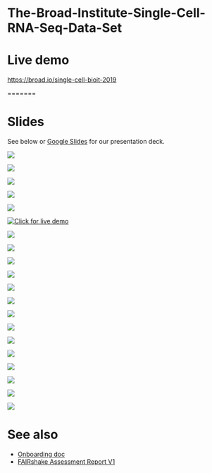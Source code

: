 # The-Broad-Institute-Single-Cell-RNA-Seq-Data-Set

# Live demo
https://broad.io/single-cell-bioit-2019

=======
# Slides
See below or [Google Slides](https://docs.google.com/presentation/d/1_rLk5nQ8HH1nmeTic8R57V-ZJkxs0-Mjkxlr7GQ1dIE/edit?usp=sharing) for our presentation deck.


![](https://github.com/NCBI-Hackathons/The-Broad-Institute-Single-Cell-RNA-Seq-Data-Set/blob/master/images/Single-Cell%20Bio-IT%20Hackathon%202019.png)

![](https://github.com/NCBI-Hackathons/The-Broad-Institute-Single-Cell-RNA-Seq-Data-Set/blob/master/images/Single-Cell%20Bio-IT%20Hackathon%202019%20(1).png)

![](https://github.com/NCBI-Hackathons/The-Broad-Institute-Single-Cell-RNA-Seq-Data-Set/blob/master/images/Single-Cell%20Bio-IT%20Hackathon%202019%20(2).png)

![](https://github.com/NCBI-Hackathons/The-Broad-Institute-Single-Cell-RNA-Seq-Data-Set/blob/master/images/Single-Cell%20Bio-IT%20Hackathon%202019%20(3).png)

![](https://github.com/NCBI-Hackathons/The-Broad-Institute-Single-Cell-RNA-Seq-Data-Set/blob/master/images/Single-Cell%20Bio-IT%20Hackathon%202019%20(4).png)

[![Click for live demo](https://github.com/NCBI-Hackathons/The-Broad-Institute-Single-Cell-RNA-Seq-Data-Set/blob/master/images/Single-Cell%20Bio-IT%20Hackathon%202019%20(5).png)](https://broad.io/single-cell-bioit-2019)

![](https://github.com/NCBI-Hackathons/The-Broad-Institute-Single-Cell-RNA-Seq-Data-Set/blob/master/images/Single-Cell%20Bio-IT%20Hackathon%202019%20(6).png)

![](https://github.com/NCBI-Hackathons/The-Broad-Institute-Single-Cell-RNA-Seq-Data-Set/blob/master/images/Single-Cell%20Bio-IT%20Hackathon%202019%20(7).png)

![](https://github.com/NCBI-Hackathons/The-Broad-Institute-Single-Cell-RNA-Seq-Data-Set/blob/master/images/Single-Cell%20Bio-IT%20Hackathon%202019%20(8).png)

![](https://github.com/NCBI-Hackathons/The-Broad-Institute-Single-Cell-RNA-Seq-Data-Set/blob/master/images/Single-Cell%20Bio-IT%20Hackathon%202019%20(9).png)

![](https://github.com/NCBI-Hackathons/The-Broad-Institute-Single-Cell-RNA-Seq-Data-Set/blob/master/images/Single-Cell%20Bio-IT%20Hackathon%202019%20(10).png)

![](https://github.com/NCBI-Hackathons/The-Broad-Institute-Single-Cell-RNA-Seq-Data-Set/blob/master/images/Single-Cell%20Bio-IT%20Hackathon%202019%20(12).png)

![](https://github.com/NCBI-Hackathons/The-Broad-Institute-Single-Cell-RNA-Seq-Data-Set/blob/master/images/Single-Cell%20Bio-IT%20Hackathon%202019%20(13).png)

![](https://github.com/NCBI-Hackathons/The-Broad-Institute-Single-Cell-RNA-Seq-Data-Set/blob/master/images/Single-Cell%20Bio-IT%20Hackathon%202019%20(14).png)

![](https://github.com/NCBI-Hackathons/The-Broad-Institute-Single-Cell-RNA-Seq-Data-Set/blob/master/images/Single-Cell%20Bio-IT%20Hackathon%202019%20(15).png)

![](https://github.com/NCBI-Hackathons/The-Broad-Institute-Single-Cell-RNA-Seq-Data-Set/blob/master/images/Single-Cell%20Bio-IT%20Hackathon%202019%20(16).png)

![](https://github.com/NCBI-Hackathons/The-Broad-Institute-Single-Cell-RNA-Seq-Data-Set/blob/master/images/Single-Cell%20Bio-IT%20Hackathon%202019%20(17).png)

![](https://github.com/NCBI-Hackathons/The-Broad-Institute-Single-Cell-RNA-Seq-Data-Set/blob/master/images/Single-Cell%20Bio-IT%20Hackathon%202019%20(18).png)

![](https://github.com/NCBI-Hackathons/The-Broad-Institute-Single-Cell-RNA-Seq-Data-Set/blob/master/images/Single-Cell%20Bio-IT%20Hackathon%202019%20(19).png)

![](https://github.com/NCBI-Hackathons/The-Broad-Institute-Single-Cell-RNA-Seq-Data-Set/blob/master/images/Single-Cell%20Bio-IT%20Hackathon%202019%20(20).png)

# See also
* [Onboarding doc](https://github.com/NCBI-Hackathons/The-Broad-Institute-Single-Cell-RNA-Seq-Data-Set/blob/master/info.md)
* [FAIRshake Assessment Report V1](https://fairshake.cloud/project/77/stats/)

